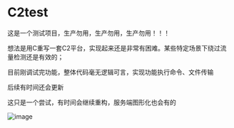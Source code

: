 # C2test

这是一个测试项目，生产勿用，生产勿用，生产勿用！！！

想法是用C重写一套C2平台，实现起来还是非常有困难。某些特定场景下绕过流量检测还是有效的；

目前刚调试完功能，整体代码毫无逻辑可言，实现功能执行命令、文件传输

后续有时间还会更新

这只是一个尝试，有时间会继续重构，服务端图形化也会有的


![image](https://user-images.githubusercontent.com/53358699/222181175-2f7d9e7b-bece-433f-bf37-2ba1f3ad943e.png)
